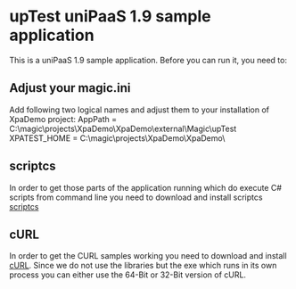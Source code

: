 # upTest uniPaaS 1.9 sample application

This is a uniPaaS 1.9 sample application. Before you can run it, you need to:

## Adjust your magic.ini
Add following two logical names and adjust them to your installation of XpaDemo project:
AppPath = C:\magic\projects\XpaDemo\XpaDemo\external\Magic\upTest\
XPATEST_HOME = C:\magic\projects\XpaDemo\XpaDemo\

## scriptcs
In order to get those parts of the application running which do execute C# scripts from command line you need to download and install scriptcs [scriptcs](http://scriptcs.net/)

## cURL
In order to get the CURL samples working you need to download and install [cURL](https://curl.haxx.se/).
Since we do not use the libraries but the exe which runs in its own process you can either use the 64-Bit or 32-Bit version of cURL.







